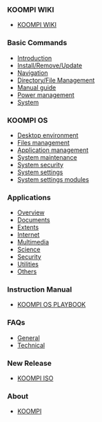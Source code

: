 <!--**Table of Contents**

## Introduction

- [Computer Hardware](/en/Introduction/Computer_Hardware.md)
- [Computer Software](/en/Introduction/Computer_Software.md)
- [Operating Systems]()
- [applications]()
- [Internet]()
- [Security]()  
-->
<!-- ### Table of Contents -->

### KOOMPI WIKI
- [KOOMPI WIKI](/en/index.md)

### Basic Commands
- [Introduction](/en/Commands/introduction.md)
- [Install/Remove/Update](/en/Commands/install_remove_commands.md)
- [Navigation](/en/Commands/navigation_command.md)
- [Directory/File Management](/en/Commands/directory_file_management.md)
- [Manual guide](/en/Commands/manual_guide_command.md)
- [Power management](/en/Commands/power_management.md)
- [System](/en/Commands/system_command.md)


### KOOMPI OS

- [Desktop environment](/en/KOOMPI_OS/Desktop_environment.md)
- [Files management](/en/KOOMPI_OS/File_management.md)
- [Application management](/en/KOOMPI_OS/Application_management.md)
- [System maintenance](/en/KOOMPI_OS/System_maintenance.md)
- [System security](/en/KOOMPI_OS/System_security.md)
- [System settings](/en/KOOMPI_OS/System_setting.md)
- [System settings modules](/en/KOOMPI_OS/System_module.md)
<!--- [Network management]()-->
<!--- [Login screen]() -->

### Applications

- [Overview](/en/applications/overviews.md)
- [Documents](/en/applications/documents.md)
- [Extents](/en/applications/extents.md)
- [Internet](/en/applications/internet.md)
- [Multimedia](/en/applications/multimedia.md)
- [Science](/en/applications/science.md)
- [Security](/en/applications/security.md)
- [Utilities](/en/applications/utilities.md)
- [Others](/en/applications/others.md)


<!-- ## Development

- [Overview](/en/Development/Overview.md)
- [Internet & Browser]()
- [Office suites]()
- [Graphic and videos]()
- [Audio and recodining]()
- [Software Development]()
- [System settings]() -->


### Instruction Manual

- [KOOMPI OS PLAYBOOK](/en/Documentation/KOOMPI_OS_PLAYBOOK.md)

### FAQs

- [General](/en/FAQs/General.md)
- [Technical](/en/FAQs/Technical.md)


### New Release

- [KOOMPI ISO](/en/New_Release/ISO.md)

### About
- [KOOMPI](/en/About_Us/KOOMPI.md)
<!-- - [Platforms](/en/platforms.md) -->
<!--
### Platforms
- [KOOMPI](https://koompi.com/)
- [Sala KOOMPI](https://sala.koompi.com)
- [KOOMPI WIKI](https://wiki.koompi.org)
## About
- [KOOMPI](https://koompi.com)

### Languages
- [KHMER](https://wiki.koompi.org/kh/index.md)
-->
